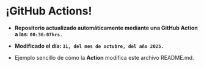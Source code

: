 # ¡GitHub Actions!
* **Repositorio actualizado automáticamente mediante una GitHub Action a las: `00:36:07hrs.`**
* **Modificado el día: `31, del mes de octubre, del año 2025.`**

* Ejemplo sencillo de cómo la **Action** modifica este archivo README.md.
